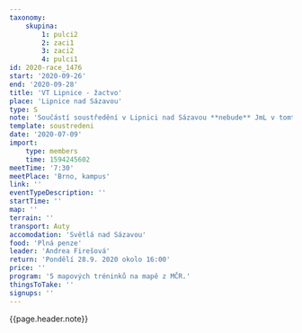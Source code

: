 ```yaml
---
taxonomy:
    skupina:
        1: pulci2
        2: zaci1
        3: zaci2
        4: pulci1
id: 2020-race_1476
start: '2020-09-26'
end: '2020-09-28'
title: 'VT Lipnice - žactvo'
place: 'Lipnice nad Sázavou'
type: S
note: 'Součástí soustředění v Lipnici nad Sázavou **nebude** JmL v tomto víkendu pořádané.'
template: soustredeni
date: '2020-07-09'
import:
    type: members
    time: 1594245602
meetTime: '7:30'
meetPlace: 'Brno, kampus'
link: ''
eventTypeDescription: ''
startTime: ''
map: ''
terrain: ''
transport: Auty
accomodation: 'Světlá nad Sázavou'
food: 'Plná penze'
leader: 'Andrea Firešová'
return: 'Pondělí 28.9. 2020 okolo 16:00'
price: ''
program: '5 mapových tréninků na mapě z MČR.'
thingsToTake: ''
signups: ''
---
```


{{page.header.note}}
